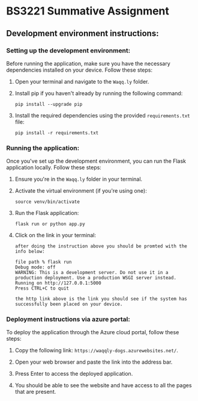 # BS3221 Summative Assignment

## Development environment instructions:

### Setting up the development environment:

Before running the application, make sure you have the necessary dependencies installed on your device. Follow these steps:

1. Open your terminal and navigate to the `Waqq.ly` folder.

2. Install pip if you haven't already by running the following command:
    ```
    pip install --upgrade pip
    ```

3. Install the required dependencies using the provided `requirements.txt` file:
    ```
    pip install -r requirements.txt
    ```

### Running the application:

Once you've set up the development environment, you can run the Flask application locally. Follow these steps:

1. Ensure you're in the `Waqq.ly` folder in your terminal.

2. Activate the virtual environment (if you're using one):
    ```
    source venv/bin/activate
    ```

3. Run the Flask application:
    ```
    flask run or python app.py
    ```
    
4. Click on the link in your terminal:
   ```
   after doing the instruction above you should be promted with the info below:

   file path % flask run
   Debug mode: off
   WARNING: This is a development server. Do not use it in a production deployment. Use a production WSGI server instead.
   Running on http://127.0.0.1:5000
   Press CTRL+C to quit

   the http link above is the link you should see if the system has successfully been placed on your device.
   ```

### Deployment instructions via azure portal:

To deploy the application through the Azure cloud portal, follow these steps:

1. Copy the following link: `https://waqqly-dogs.azurewebsites.net/`.

2. Open your web browser and paste the link into the address bar.

3. Press Enter to access the deployed application.

4. You should be able to see the website and have access to all the pages that are present.
